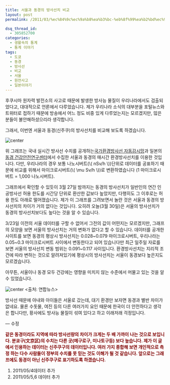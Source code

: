 ```yaml
---
title: 서울과 동경의 방사선치 비교
layout: post
permalink: /2011/03/%ec%84%9c%ec%9a%b8%ea%b3%bc-%eb%8f%99%ea%b2%bd%ec%9d%98-%eb%b0%a9%ec%82%ac%ec%84%a0%ec%b9%98-%eb%b9%84%ea%b5%90/

dsq_thread_id:
  - 305852700
categories:
  - 생활속의 통계
  - 통계 이야기
tags:
  - 도쿄
  - 동경
  - 방사선
  - 비교
  - 서울
  - 원전사고
  - 일본이야기
---
```

후쿠시마 원자력 발전소의 사고로 때문에 발생한 방사능 물질이 우리나라에서도 검출되었다고, 대대적으로 언론에서 다루었습니다. 제가 우리나라 소식의 대부분을 포털뉴스와 트위터로 접하기 때문에 방송에서 어느 정도 비중 있게 다루었는지는 모르겠지만, 많은 분들이 불안해하셨으리라 생각합니다.

그래서, 이번엔 서울과 동경(신주쿠)의 방사선치를 비교해 보도록 하겠습니다.  

![center](http://i0.wp.com/wsyang.com/wp-content/uploads/2011/05/seoul20110506.jpg)

위 그래프는 국내 실시간 방사선 수치를 공개하는<a href="http://iernet.kins.re.kr/ " target="_blank">국가환경방사선 자동감시망</a>과 일본의 <a href="http://ftp.jaist.ac.jp/pub/emergency/monitoring.tokyo-eiken.go.jp/report/report_table.do.html" target="_blank">동경 건강안전연구센터</a>에서 수집한 서울과 동경의 매시간 환경방사선치를 이용한 것입니다. 다만, 우리나라의 경우 보통 나노시버트(\\( nSv/h \\))단위로 데이터를 공표하기 때문에 비교를 위해서 마이크로시버트(\\( \mu Sv/h \\))로 변환하였습니다 (1 마이크로시버트 = 1,000 나노시버트).

그래프에서 확인할 수 있듯이 3월 27일 밤까지는 동경의 방사선치가 일반인의 연간 인공방사선 허용 한도를 시간당 단위로 환산한 값보다 높았지만, 다행히도 그 이후로는 허용 한도 아래로 떨어졌습니다. 제가 이 그래프를 그려보면서 놀란 것은 서울과 동경의 방사선치의 차이가 거의 없다는 것입니다. 오히려 오늘(3월 30일)은 서울의 방사선치가 동경의 방사선치보다도 높다는 것을 알 수 있습니다.

3/23일 이전의 서울 데이터를 구할 수 없어서 그전의 값이 어떤지는 모르겠지만, 그래프의 모양을 보면 서울의 방사선치는 거의 변화가 없다고 할 수 있습니다. 데이터를 공개한 사이트를 보면 동경의 평상시 방사선치는 0.028~0.079 마이크로시버트, 우리나라는 0.05~0.3 마이크로시버트 사이에서 변동한다고 되어 있습니다만 최근 일주일 자료를 보면 서울의 방사선치 변동 범위는 0.091~0.117 사이입니다. 환경방사선치는 지리적 조건에 따라 변하는 것으로 알려져있기에 평상시의 방사선치는 서울이 동경보다 높은지도 모르겠습니다.

아무튼, 서울이나 동경 모두 건강에는 영향을 미치지 않는 수준에서 머물고 있는 것을 알 수 있었습니다.

![center](http://i1.wp.com/wsyang.com/wp-content/uploads/2011/03/2011031300361_0.jpg)
<출처: 연합뉴스>

방사선 때문에 아내와 아이들은 서울로 갔는데, 대기 환경만 보자면 동경과 별반 차이가 없네요. 물론 수돗물, 여진 등의 다른 여러가지 요인 때문에 한국이 더 안전하다고 생각은 합니다만, 황사에도 방사능 물질이 섞여 있다고 하고 이래저래 걱정입니다.

&#8212; 수정

<span style="color: #800000;"><strong>같은 동경이라도 지역에 따라 방사선량의 차이가 크게는 두 배 가까이 나는 것으로 보입니다. 분쿄구(文京区)의 수치는 다른 곳(메구로구, 미나토구등) 보다 높습니다. 제가 이 글에서 인용하는 데이터는 신주쿠구의 데이터입니다. 여러 가지 종합해 보면 개인적으로 측정 하는 다수 사람들이 정부의 수치를 못 믿는 것도 이해가 될 것 같습니다. 앞으로는 그래프에도 동경이 아닌 신주쿠구로 표기하도록 하겠습니다.</strong></span>

1.  2011/05/4데이터 추가
2.  2011/05/5,6 데이터 추가